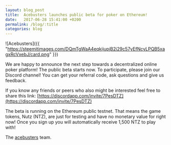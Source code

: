 ```yaml
---
layout: blog_post
title:  Acebusters launches public beta for poker on Ethereum!
date:   2017-06-28 15:41:00 +0200
permalink: /blog/:title
categories: blog
---
```


![Acebusters]({{ "https://steemitimages.com/DQmTgWaA4eqkijupjB2i29c57yEfNcyLPQB5xagxRcVxebJ/card.png" }})

We are happy to announce the next step towards a decentralized online poker platform! The public beta starts now. To participate, please join our Discord channel! You can get your referral code, ask questions and give us feedback.

If you know any friends or peers who also might be interested feel free to share this link: [https://discordapp.com/invite/7PesDTZ](https://discordapp.com/invite/7PesDTZ)

The beta is running on the Ethereum public testnet. That means the game tokens, Nutz (NTZ), are just for testing and have no monetary value for right now! Once you sign up you will automatically receive 1,500 NTZ to play with!

The [acebusters](https://www.acebusters.com/) team.
